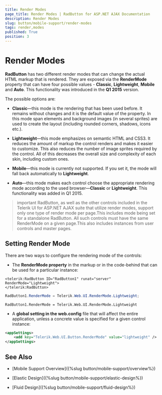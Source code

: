 ```yaml
---
title: Render Modes
page_title: Render Modes | RadButton for ASP.NET AJAX Documentation
description: Render Modes
slug: button/mobile-support/render-modes
tags: render,modes
published: True
position: 3
---
```


# Render Modes

**RadButton** has two different render modes that can change the actual HTML markup that is rendered.	They are exposed via the **RenderMode** property that can have four	possible values - **Classic**, **Lightweight**, **Mobile** and **Auto**.	This functionality was introduced in the **Q1 2015** version.

The possible options are:

* **Classic**—this mode is the rendering that has been used before. It remains without changes and it is the default value of the property.	In this mode span elements and background images (in several sprites) are used to create the layout (including rounded corners, shadows, icons etc.).

* **Lightweight**—this mode emphasizes on semantic HTML and CSS3. It reduces the amount of markup the control renders	and makes it easier to customize. This also reduces the number of image sprites required by the control. All of this decreases the overall size and complexity of each skin, including custom ones.

* **Mobile**—this mode is currently not supported. If you set it, the mode will fall back automatically to **Lightweight**.

* **Auto**—this mode makes each control choose the appropriate rendering mode according to the used	browser—**Classic** or **Lightweight**. This functionality was added in Q1 2015.

>important RadButton, as well as the other controls included in the Telerik UI for ASP.NET AJAX suite that utilize render modes, support only one type of render mode per page.This includes mode being set for a standalone RadButton. All such controls must have the same RenderMode on a given page.This also includes instances from user controls and master pages.



## Setting Render Mode

There are two ways to configure the rendering mode of the controls:

* The **RenderMode property** in the markup or in the code-behind that can be used for a particular instance:

````ASP.NET
<telerik:RadButton ID="RadButton1" runat="server" RenderMode="Lightweight">
</telerik:RadButton>
````

````C#
RadButton1.RenderMode = Telerik.Web.UI.RenderMode.Lightweight;
````
````VB
RadButton1.RenderMode = Telerik.Web.UI.RenderMode.Lightweight
````

* A **global setting in the web.config** file that will affect the entire application, unless a concrete value is specified for a given control instance:

````XML
<appSettings>
	<add key="Telerik.Web.UI.Button.RenderMode" value="lightweight" />
</appSettings>
````

## See Also

 * [Mobile Support Overview]({%slug button/mobile-support/overview%})

 * [Elastic Design]({%slug button/mobile-support/elastic-design%})

 * [Fluid Design]({%slug button/mobile-support/fluid-design%})
